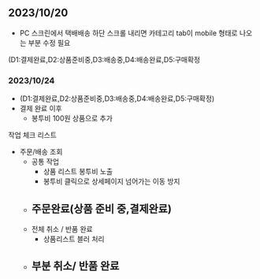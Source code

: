 
## 2023/10/20

- PC 스크린에서 택배배송 하단 스크롤 내리면  카테고리 tab이 mobile 형태로 나오는 부분 수정 필요


(D1:결제완료,D2:상품준비중,D3:배송중,D4:배송완료,D5:구매확정


### 2023/10/24

- (D1:결제완료,D2:상품준비중,D3:배송중,D4:배송완료,D5:구매확정)
- 결제 완료 이후
	- 봉투비 100원 상품으로 추가

작업 체크 리스트
- 주문/배송 조회
	- 공통 작업
		- 상품 리스트 봉투비 노출
		- 봉투비 클릭으로 상세페이지 넘어가는 이동 방지
	- 주문완료(상품 준비 중,결제완료)
		- 
	- 전체 취소 / 반품 완료
		- 상품리스트 블러 처리
	- 부분 취소/ 반품 완료
		- 

